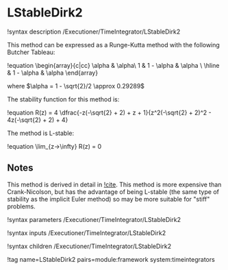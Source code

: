 # LStableDirk2

!syntax description /Executioner/TimeIntegrator/LStableDirk2

This method can be expressed as a Runge-Kutta method with the following Butcher Tableau:

!equation
\begin{array}{c|cc}
  \alpha & \alpha\\
1 & 1 - \alpha & \alpha \\
\hline
    &  1 - \alpha  & \alpha
\end{array}

where $\alpha = 1 - \sqrt{2}/2 \approx 0.29289$

The stability function for this method is:

!equation
R(z) = 4 \dfrac{-z(-\sqrt{2} + 2) + z + 1}{z^2(-\sqrt{2} + 2)^2 - 4z(-\sqrt{2} + 2) + 4}

The method is L-stable:

!equation
\lim_{z->\infty} R(z) = 0

## Notes

This method is derived in detail in [!cite](alexander1967). This method is
more expensive than Crank-Nicolson, but has the advantage of being
L-stable (the same type of stability as the implicit Euler method)
so may be more suitable for "stiff" problems.

!syntax parameters /Executioner/TimeIntegrator/LStableDirk2

!syntax inputs /Executioner/TimeIntegrator/LStableDirk2

!syntax children /Executioner/TimeIntegrator/LStableDirk2

!tag name=LStableDirk2 pairs=module:framework system:timeintegrators
